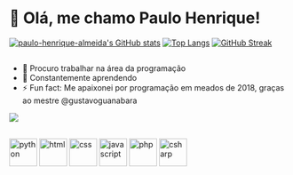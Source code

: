 # 👋 Olá, me chamo Paulo Henrique!

[![paulo-henrique-almeida's GitHub stats](https://github-readme-stats.vercel.app/api?username=paulo-henrique-almeida&show_icons=true&hide=contribs&hide_rank=true&count_private=true&theme=github_dark&locale=pt-br)](https://github.com/paulo-henrique-almeida/github-readme-stats)
[![Top Langs](https://github-readme-stats.vercel.app/api/top-langs/?username=paulo-henrique-almeida&layout=compact&theme=github_dark&locale=pt-br&hide=html)](https://github.com/paulo-henrique-almeida/github-readme-stats)
[![GitHub Streak](https://github-readme-streak-stats.herokuapp.com?user=paulo-henrique-almeida&theme=github-dark-blue&border_radius=5&locale=pt_BR&date_format=j%20M%5B%20Y%5D&card_width=500)](https://git.io/streak-stats)

##

- 👀 Procuro trabalhar na área da programação
- 🌱 Constantemente aprendendo
- ⚡ Fun fact: Me apaixonei por programação em meados de 2018, graças ao mestre @gustavoguanabara

<a href="mailto:contato.ph.almeida2006@gmail.com" target="_blank" align="center"><img src="https://img.shields.io/badge/Gmail-D14836?style=for-the-badge&logo=gmail&logoColor=white"></a>

##
<div style="inline-block">
  <img src="https://github.com/paulo-henrique-almeida/paulo-henrique-almeida/assets/158237204/3341a133-a2cd-494d-93cf-870c67a75344" alt="python" width="50">
  <img src="https://github.com/paulo-henrique-almeida/paulo-henrique-almeida/assets/158237204/2c351098-f87a-4773-8b4d-db9901100e95" alt="html" width="50">
  <img src="https://github.com/paulo-henrique-almeida/paulo-henrique-almeida/assets/158237204/f7dc5987-9f63-4774-867d-330534ef3bae" alt="css" width="50">
  <img src="https://github.com/paulo-henrique-almeida/paulo-henrique-almeida/assets/158237204/bdf91bde-5dde-43f2-9fa7-90a72550de86" alt="javascript" width="50">
  <img src="https://github.com/paulo-henrique-almeida/paulo-henrique-almeida/assets/158237204/16d9fdea-1abf-4c59-9702-7c99eb5ef1c4" alt="php" width="50">
  <img src="https://github.com/paulo-henrique-almeida/paulo-henrique-almeida/assets/158237204/3b4ac4d0-3782-4260-bfe4-0349a0dadffc" alt="csharp" width="50">
</div>
